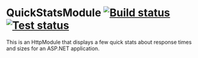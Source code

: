 QuickStatsModule [![Build status](https://ci.appveyor.com/api/projects/status/ijwnm38fdokgnid6?svg=true) ![Test status](http://teststatusbadge.azurewebsites.net/api/status/tjcertified/QuickStatsModule)](http://teststatusbadge.azurewebsites.net/api/status/tjcertified/QuickStatsModule)
================

This is an HttpModule that displays a few quick stats about response times and sizes for an ASP.NET application.